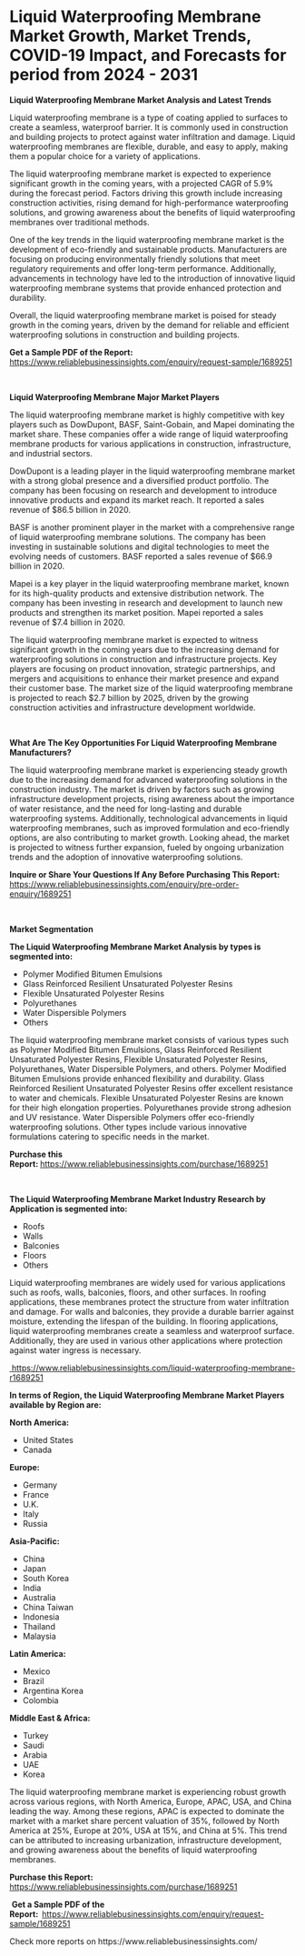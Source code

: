 <p><h1>Liquid Waterproofing Membrane Market Growth, Market Trends, COVID-19 Impact, and Forecasts for period from 2024 - 2031</h1></p><p><strong>Liquid Waterproofing Membrane Market Analysis and Latest Trends</strong></p>
<p><p>Liquid waterproofing membrane is a type of coating applied to surfaces to create a seamless, waterproof barrier. It is commonly used in construction and building projects to protect against water infiltration and damage. Liquid waterproofing membranes are flexible, durable, and easy to apply, making them a popular choice for a variety of applications.</p><p>The liquid waterproofing membrane market is expected to experience significant growth in the coming years, with a projected CAGR of 5.9% during the forecast period. Factors driving this growth include increasing construction activities, rising demand for high-performance waterproofing solutions, and growing awareness about the benefits of liquid waterproofing membranes over traditional methods. </p><p>One of the key trends in the liquid waterproofing membrane market is the development of eco-friendly and sustainable products. Manufacturers are focusing on producing environmentally friendly solutions that meet regulatory requirements and offer long-term performance. Additionally, advancements in technology have led to the introduction of innovative liquid waterproofing membrane systems that provide enhanced protection and durability.</p><p>Overall, the liquid waterproofing membrane market is poised for steady growth in the coming years, driven by the demand for reliable and efficient waterproofing solutions in construction and building projects.</p></p>
<p><strong>Get a Sample PDF of the Report:&nbsp;</strong> <a href="https://www.reliablebusinessinsights.com/enquiry/request-sample/1689251">https://www.reliablebusinessinsights.com/enquiry/request-sample/1689251</a></p>
<p>&nbsp;</p>
<p><strong>Liquid Waterproofing Membrane Major Market Players</strong></p>
<p><p>The liquid waterproofing membrane market is highly competitive with key players such as DowDupont, BASF, Saint-Gobain, and Mapei dominating the market share. These companies offer a wide range of liquid waterproofing membrane products for various applications in construction, infrastructure, and industrial sectors.</p><p>DowDupont is a leading player in the liquid waterproofing membrane market with a strong global presence and a diversified product portfolio. The company has been focusing on research and development to introduce innovative products and expand its market reach. It reported a sales revenue of $86.5 billion in 2020.</p><p>BASF is another prominent player in the market with a comprehensive range of liquid waterproofing membrane solutions. The company has been investing in sustainable solutions and digital technologies to meet the evolving needs of customers. BASF reported a sales revenue of $66.9 billion in 2020.</p><p>Mapei is a key player in the liquid waterproofing membrane market, known for its high-quality products and extensive distribution network. The company has been investing in research and development to launch new products and strengthen its market position. Mapei reported a sales revenue of $7.4 billion in 2020.</p><p>The liquid waterproofing membrane market is expected to witness significant growth in the coming years due to the increasing demand for waterproofing solutions in construction and infrastructure projects. Key players are focusing on product innovation, strategic partnerships, and mergers and acquisitions to enhance their market presence and expand their customer base. The market size of the liquid waterproofing membrane is projected to reach $2.7 billion by 2025, driven by the growing construction activities and infrastructure development worldwide.</p></p>
<p>&nbsp;</p>
<p><strong>What Are The Key Opportunities For Liquid Waterproofing Membrane Manufacturers?</strong></p>
<p><p>The liquid waterproofing membrane market is experiencing steady growth due to the increasing demand for advanced waterproofing solutions in the construction industry. The market is driven by factors such as growing infrastructure development projects, rising awareness about the importance of water resistance, and the need for long-lasting and durable waterproofing systems. Additionally, technological advancements in liquid waterproofing membranes, such as improved formulation and eco-friendly options, are also contributing to market growth. Looking ahead, the market is projected to witness further expansion, fueled by ongoing urbanization trends and the adoption of innovative waterproofing solutions.</p></p>
<p><strong>Inquire or Share Your Questions If Any Before Purchasing This Report:</strong> <a href="https://www.reliablebusinessinsights.com/enquiry/pre-order-enquiry/1689251">https://www.reliablebusinessinsights.com/enquiry/pre-order-enquiry/1689251</a></p>
<p>&nbsp;</p>
<p><strong>Market Segmentation</strong></p>
<p><strong>The Liquid Waterproofing Membrane Market Analysis by types is segmented into:</strong></p>
<p><ul><li>Polymer Modified Bitumen Emulsions</li><li>Glass Reinforced Resilient Unsaturated Polyester Resins</li><li>Flexible Unsaturated Polyester Resins</li><li>Polyurethanes</li><li>Water Dispersible Polymers</li><li>Others</li></ul></p>
<p><p>The liquid waterproofing membrane market consists of various types such as Polymer Modified Bitumen Emulsions, Glass Reinforced Resilient Unsaturated Polyester Resins, Flexible Unsaturated Polyester Resins, Polyurethanes, Water Dispersible Polymers, and others. Polymer Modified Bitumen Emulsions provide enhanced flexibility and durability. Glass Reinforced Resilient Unsaturated Polyester Resins offer excellent resistance to water and chemicals. Flexible Unsaturated Polyester Resins are known for their high elongation properties. Polyurethanes provide strong adhesion and UV resistance. Water Dispersible Polymers offer eco-friendly waterproofing solutions. Other types include various innovative formulations catering to specific needs in the market.</p></p>
<p><strong>Purchase this Report:&nbsp;</strong><a href="https://www.reliablebusinessinsights.com/purchase/1689251">https://www.reliablebusinessinsights.com/purchase/1689251</a></p>
<p>&nbsp;</p>
<p><strong>The Liquid Waterproofing Membrane Market Industry Research by Application is segmented into:</strong></p>
<p><ul><li>Roofs</li><li>Walls</li><li>Balconies</li><li>Floors</li><li>Others</li></ul></p>
<p><p>Liquid waterproofing membranes are widely used for various applications such as roofs, walls, balconies, floors, and other surfaces. In roofing applications, these membranes protect the structure from water infiltration and damage. For walls and balconies, they provide a durable barrier against moisture, extending the lifespan of the building. In flooring applications, liquid waterproofing membranes create a seamless and waterproof surface. Additionally, they are used in various other applications where protection against water ingress is necessary.</p></p>
<p><a href="https://www.reliablebusinessinsights.com/liquid-waterproofing-membrane-r1689251">&nbsp;https://www.reliablebusinessinsights.com/liquid-waterproofing-membrane-r1689251</a></p>
<p><strong>In terms of Region, the Liquid Waterproofing Membrane Market Players available by Region are:</strong></p>
<p>
    <p> <strong> North America: </strong>
        <ul>
            <li>United States</li>
            <li>Canada</li>
        </ul>
        </p> 
    <p> <strong> Europe: </strong>
        <ul>
            <li>Germany</li>
            <li>France</li>
            <li>U.K.</li>
            <li>Italy</li>
            <li>Russia</li>
        </ul>
        </p> 
    <p> <strong> Asia-Pacific: </strong>
        <ul>
            <li>China</li>
            <li>Japan</li>
            <li>South Korea</li>
            <li>India</li>
            <li>Australia</li>
            <li>China Taiwan</li>
            <li>Indonesia</li>
            <li>Thailand</li>
            <li>Malaysia</li>
        </ul>
        </p> 
    <p> <strong> Latin America: </strong>
        <ul>
            <li>Mexico</li>
            <li>Brazil</li>
            <li>Argentina Korea</li>
            <li>Colombia</li>
        </ul>
        </p> 
    <p> <strong> Middle East & Africa: </strong>
        <ul>
            <li>Turkey</li>
            <li>Saudi</li>
            <li>Arabia</li>
            <li>UAE</li>
            <li>Korea</li>
        </ul>
    </p>
    </p>
<p><p>The liquid waterproofing membrane market is experiencing robust growth across various regions, with North America, Europe, APAC, USA, and China leading the way. Among these regions, APAC is expected to dominate the market with a market share percent valuation of 35%, followed by North America at 25%, Europe at 20%, USA at 15%, and China at 5%. This trend can be attributed to increasing urbanization, infrastructure development, and growing awareness about the benefits of liquid waterproofing membranes.</p></p>
<p><strong>Purchase this Report: </strong><a href="https://www.reliablebusinessinsights.com/purchase/1689251">https://www.reliablebusinessinsights.com/purchase/1689251</a></p>
<p>&nbsp;<strong>Get a Sample PDF of the Report:&nbsp;&nbsp;</strong><a href="https://www.reliablebusinessinsights.com/enquiry/request-sample/1689251">https://www.reliablebusinessinsights.com/enquiry/request-sample/1689251</a></p>
<p><strong></strong></p>
<p>Check more reports on https://www.reliablebusinessinsights.com/</p>